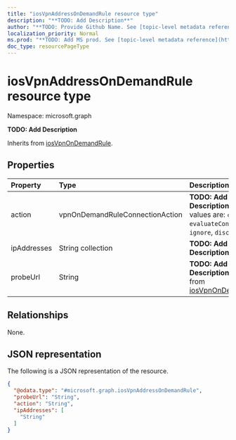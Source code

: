 ```yaml
---
title: "iosVpnAddressOnDemandRule resource type"
description: "**TODO: Add Description**"
author: "**TODO: Provide Github Name. See [topic-level metadata reference](https://msgo.azurewebsites.net/add/document/guidelines/metadata.html#topic-level-metadata)**"
localization_priority: Normal
ms.prod: "**TODO: Add MS prod. See [topic-level metadata reference](https://msgo.azurewebsites.net/add/document/guidelines/metadata.html#topic-level-metadata)**"
doc_type: resourcePageType
---
```


# iosVpnAddressOnDemandRule resource type

Namespace: microsoft.graph

**TODO: Add Description**


Inherits from [iosVpnOnDemandRule](../resources/iosvpnondemandrule.md).

## Properties
|Property|Type|Description|
|:---|:---|:---|
|action|vpnOnDemandRuleConnectionAction|**TODO: Add Description**. Possible values are: `connect`, `evaluateConnection`, `ignore`, `disconnect`.|
|ipAddresses|String collection|**TODO: Add Description**|
|probeUrl|String|**TODO: Add Description** Inherited from [iosVpnOnDemandRule](../resources/intune-iosvpnondemandrule.md)|

## Relationships
None.

## JSON representation
The following is a JSON representation of the resource.
<!-- {
  "blockType": "resource",
  "@odata.type": "microsoft.graph.iosVpnAddressOnDemandRule"
}
-->
``` json
{
  "@odata.type": "#microsoft.graph.iosVpnAddressOnDemandRule",
  "probeUrl": "String",
  "action": "String",
  "ipAddresses": [
    "String"
  ]
}
```


